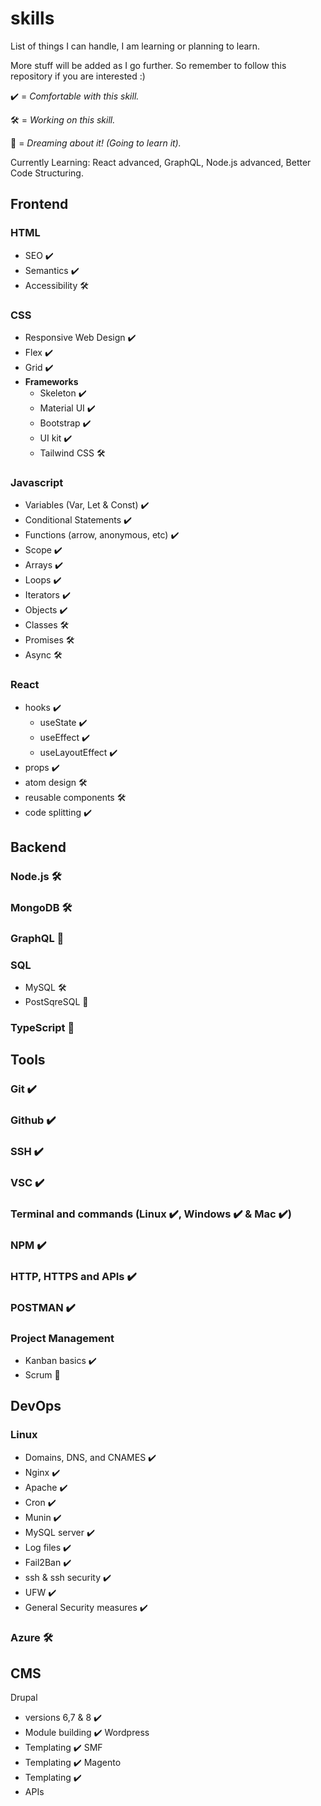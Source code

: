 # skills
List of things I can handle, I am learning or planning to learn. 
 
More stuff will be added as I go further. So remember to follow this repository if you are interested :) 
 
 ✔️ = _Comfortable with this skill._ 
 
 🛠️ = _Working on this skill._ 
 
 💭 = _Dreaming about it! (Going to learn it)._ 
 
 
Currently Learning: React advanced, GraphQL, Node.js advanced, Better Code Structuring. 
 
## Frontend
### HTML
- SEO ✔️
- Semantics ✔️
- Accessibility 🛠️
 
### CSS
- Responsive Web Design ✔️
- Flex ✔️
- Grid ✔️
- **Frameworks**
    - Skeleton ✔️ 
    - Material UI ✔️
    - Bootstrap ✔️
    - UI kit ✔️
    - Tailwind CSS 🛠️ 
 
### Javascript
- Variables (Var, Let & Const) ✔️
- Conditional Statements ✔️
- Functions (arrow, anonymous, etc) ✔️
- Scope ✔️
- Arrays ✔️
- Loops ✔️
- Iterators ✔️
- Objects ✔️
- Classes 🛠️
- Promises 🛠️
- Async 🛠️

### React
- hooks ✔️
    - useState ✔️
    - useEffect ✔️
    - useLayoutEffect ✔️
- props ✔️
- atom design 🛠️
- reusable components 🛠️
- code splitting ✔️ 
 
## Backend
### Node.js 🛠️
### MongoDB 🛠️
### GraphQL 💭
### SQL 
- MySQL 🛠️
- PostSqreSQL 💭
### TypeScript 💭 
 

## Tools
### Git ✔️ 
### Github ✔️
### SSH ✔️
### VSC ✔️
### Terminal and commands (Linux ✔️, Windows ✔️ & Mac ✔️)
### NPM ✔️
### HTTP, HTTPS and APIs ✔️ 
### POSTMAN ✔️ 
### Project Management
- Kanban basics ✔️ 
- Scrum 💭 
 

## DevOps
### Linux
- Domains, DNS, and CNAMES ✔️
- Nginx ✔️ 
- Apache ✔️
- Cron ✔️
- Munin ✔️
- MySQL server ✔️
- Log files ✔️
- Fail2Ban ✔️
- ssh & ssh security ✔️
- UFW ✔️
- General Security measures ✔️ 
 
### Azure 🛠️ 
 
## CMS
Drupal
- versions 6,7 & 8 ✔️ 
- Module building ✔️ 
Wordpress
- Templating ✔️ 
SMF
- Templating ✔️ 
Magento 
- Templating ✔️ 
- APIs
